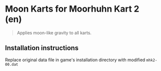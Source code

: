 # Moon Karts for Moorhuhn Kart 2 (en)

> Applies moon-like gravity to all karts.

## Installation instructions

Replace original data file in game's installation directory with modified `mhk2-00.dat`
